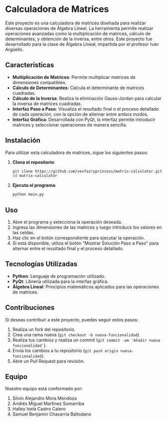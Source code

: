# Calculadora de Matrices

Este proyecto es una calculadora de matrices diseñada para realizar diversas operaciones de Álgebra Lineal. La herramienta permite realizar operaciones avanzadas como la multiplicación de matrices, cálculo de determinantes, y obtención de la inversa, entre otros. Este proyecto fue desarrollado para la clase de Álgebra Lineal, impartida por el profesor Iván Argüello.

## Características

- **Multiplicación de Matrices**: Permite multiplicar matrices de dimensiones compatibles.
- **Cálculo de Determinantes**: Calcula el determinante de matrices cuadradas.
- **Cálculo de la Inversa**: Realiza la eliminación Gauss-Jordan para calcular la inversa de matrices cuadradas.
- **Interfaz Paso a Paso**: Visualiza el resultado final o el proceso detallado de cada operación, con la opción de alternar entre ambos modos.
- **Interfaz Gráfica**: Desarrollada con PyQt, la interfaz permite introducir matrices y seleccionar operaciones de manera sencilla.

## Instalación

Para utilizar esta calculadora de matrices, sigue los siguientes pasos:

1. **Clona el repositorio**:
   ```bash
   git clone https://github.com/vexfairyprincess/matrix-calculator.git
   cd matrix-calculator
   ```

2. **Ejecuta el programa**:
   ```bash
   python main.py
   ```

## Uso

1. Abre el programa y selecciona la operación deseada.
2. Ingresa las dimensiones de las matrices y luego introduce los valores en las celdas.
3. Haz clic en el botón correspondiente para ejecutar la operación.
4. Si está disponible, utiliza el botón "Mostrar Solución Paso a Paso" para alternar entre el resultado final y el proceso detallado.

## Tecnologías Utilizadas

- **Python**: Lenguaje de programación utilizado.
- **PyQt**: Librería utilizada para la interfaz gráfica.
- **Álgebra Lineal**: Principios matemáticos aplicados para las operaciones de matrices.

## Contribuciones

Si deseas contribuir a este proyecto, puedes seguir estos pasos:

1. Realiza un fork del repositorio.
2. Crea una rama nueva (`git checkout -b nueva-funcionalidad`).
3. Realiza tus cambios y realiza un commit (`git commit -am 'Añadir nueva funcionalidad'`).
4. Envía los cambios a tu repositorio (`git push origin nueva-funcionalidad`).
5. Abre un Pull Request para revisión.

## Equipo

Nuestro equipo está conformado por:

1. Silvio Alejandro Mora Mendoza
2. Andrés Miguel Martínez Somarriba
3. Halley Isela Castro Calero
4. Samuel Benjamín Chavarria Baltodano